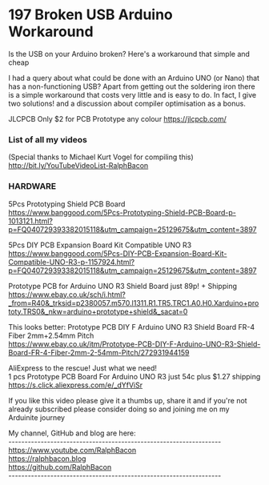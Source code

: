 # 197 Broken USB Arduino Workaround
Is the USB on your Arduino broken? Here's a workaround that simple and cheap

I had a query about what could be done with an Arduino UNO (or Nano) that has a non-functioning USB? Apart from getting out the soldering iron there is a simple workaround that costs very little and is easy to do. In fact, I give two solutions! and a discussion about compiler optimisation as a bonus.

JLCPCB Only $2 for PCB Prototype any colour https://jlcpcb.com/

### List of all my videos
(Special thanks to Michael Kurt Vogel for compiling this)  
http://bit.ly/YouTubeVideoList-RalphBacon

### HARDWARE

5Pcs Prototyping Shield PCB Board  
https://www.banggood.com/5Pcs-Prototyping-Shield-PCB-Board-p-1013121.html?p=FQ040729393382015118&utm_campaign=25129675&utm_content=3897  

5Pcs DIY PCB Expansion Board Kit Compatible UNO R3  
https://www.banggood.com/5Pcs-DIY-PCB-Expansion-Board-Kit-Compatible-UNO-R3-p-1157924.html?p=FQ040729393382015118&utm_campaign=25129675&utm_content=3897  

Prototype PCB for Arduino UNO R3 Shield Board just 89p! + Shipping  
https://www.ebay.co.uk/sch/i.html?_from=R40&_trksid=p2380057.m570.l1311.R1.TR5.TRC1.A0.H0.Xarduino+prototy.TRS0&_nkw=arduino+prototype+shield&_sacat=0  

This looks better: Prototype PCB DIY F Arduino UNO R3 Shield Board FR-4 Fiber 2mm+2.54mm Pitch  
https://www.ebay.co.uk/itm/Prototype-PCB-DIY-F-Arduino-UNO-R3-Shield-Board-FR-4-Fiber-2mm-2-54mm-Pitch/272931944159  

AliExpress to the rescue! Just what we need!    
1 pcs Prototype PCB Board For Arduino UNO R3 just 54c plus $1.27 shipping  
https://s.click.aliexpress.com/e/_dYfViSr  

If you like this video please give it a thumbs up, share it and if you're not already subscribed please consider doing so and joining me on my Arduinite journey

My channel, GitHub and blog are here:  
\------------------------------------------------------------------  
https://www.youtube.com/RalphBacon  
https://ralphbacon.blog  
https://github.com/RalphBacon  
\------------------------------------------------------------------
